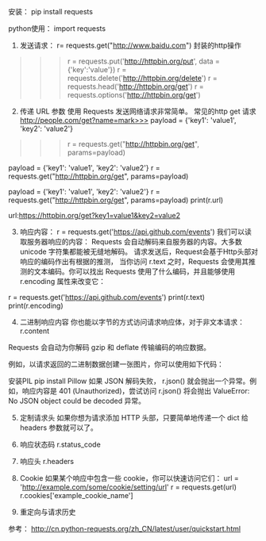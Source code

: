 安装：
pip install requests

python使用：
import requests

1. 发送请求：
r= requests.get("http://www.baidu.com")
封装的http操作
>>> r = requests.put('http://httpbin.org/put', data = {'key':'value'})
>>> r = requests.delete('http://httpbin.org/delete')
>>> r = requests.head('http://httpbin.org/get')
>>> r = requests.options('http://httpbin.org/get')

2. 传递 URL 参数
使用 Requests 发送网络请求非常简单。
常见的http get 请求  http://people.com/get?name=mark>>> payload = {'key1': 'value1', 'key2': 'value2'}
>>> r = requests.get("http://httpbin.org/get", params=payload)

payload = {'key1': 'value1', 'key2': 'value2'} 
r = requests.get("http://httpbin.org/get", params=payload)

payload = {'key1': 'value1', 'key2': 'value2'}
r = requests.get("http://httpbin.org/get", params=payload)
print(r.url)

url:https://httpbin.org/get?key1=value1&key2=value2

3. 响应内容：
r = requests.get('https://api.github.com/events')
我们可以读取服务器响应的内容：
Requests 会自动解码来自服务器的内容。大多数 unicode 字符集都能被无缝地解码。
请求发送后，Request会基于Http头部对响应的编码作出有根据的推测，
当你访问 r.text 之时，Requests 会使用其推测的文本编码。你可以找出 Requests 使用了什么编码，并且能够使用 r.encoding 属性来改变它：

r = requests.get('https://api.github.com/events')
print(r.text)
print(r.encoding)

4. 二进制响应内容
你也能以字节的方式访问请求响应体，对于非文本请求：
r.content

Requests 会自动为你解码 gzip 和 deflate 传输编码的响应数据。

例如，以请求返回的二进制数据创建一张图片，你可以使用如下代码：

安装PIL pip install Pillow
如果 JSON 解码失败， r.json() 就会抛出一个异常。例如，响应内容是 401 (Unauthorized)，尝试访问 r.json() 将会抛出 ValueError: No JSON object could be decoded 异常。

5. 定制请求头
如果你想为请求添加 HTTP 头部，只要简单地传递一个 dict 给 headers 参数就可以了。

6. 响应状态码
r.status_code

7. 响应头
r.headers

8. Cookie
如果某个响应中包含一些 cookie，你可以快速访问它们：
 url = 'http://example.com/some/cookie/setting/url'
r = requests.get(url)
r.cookies['example_cookie_name']

9. 重定向与请求历史

参考：
http://cn.python-requests.org/zh_CN/latest/user/quickstart.html



